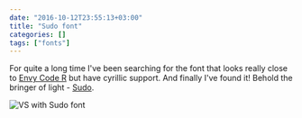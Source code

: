 ```yaml
---
date: "2016-10-12T23:55:13+03:00"
title: "Sudo font"
categories: []
tags: ["fonts"]
---
```


For quite a long time I've been searching for the font that looks really close to
[Envy Code R](https://damieng.com/blog/2008/05/26/envy-code-r-preview-7-coding-font-released) but have cyrillic
support. And finally I've found it! Behold the bringer of light - [Sudo](https://www.kutilek.de/sudo-font/).

![VS with Sudo font](https://s3.eu-central-1.amazonaws.com/rpeshkov.net/sudo-font/sudo-font.png)
